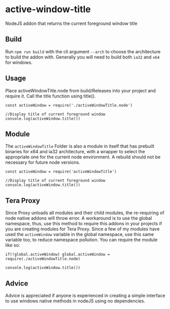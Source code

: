 # active-window-title
NodeJS addon that returns the current foreground window title

## Build
Run `npm run build` with the cli argument `--arch` to choose the architecture to build the addon with. Generally you will need to build both `ia32` and `x64` for windows.

## Usage
Place activeWindowTitle.node from build/Releases into your project and require it. Call the title function using title().

```
const activeWindow = require('./activeWindowTitle.node')

//Display title of current foreground window
console.log(activeWindow.title()) 
```
## Module
The `activeWindowTitle` Folder is also a module in itself that has prebuilt binaries for x64 and ia32 architecture, with a wrapper to select the appropriate one for the current node environment. A rebuild should not be necessary for future node versions.

```
const activeWindow = require('activeWindowTitle')

//Display title of current foreground window
console.log(activeWindow.title()) 
```
## Tera Proxy
Since Proxy unloads all modules and their child modules, the re-requiring of node native addons will throw error. A workaround is to use the global namespace, thus, use this method to require this addons in your projects if you are creating modules for Tera Proxy. Since a few of my modules have used the `activeWindow` variable in the global namespace, use this same variable too, to reduce namespace pollution. You can require the module like so:
```
if(!global.activeWindow) global.activeWindow = require(./activeWindowTitle.node)

console.log(activeWindow.title())
```

## Advice
Advice is appreciated if anyone is experienced in creating a simple interface to use windows native methods in nodeJS using no dependencies.
